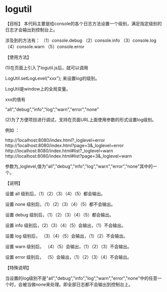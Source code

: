 logutil
======
【目标】
本代码主要是给console的各个日志方法设置一个级别，满足指定级别的日志才会输出到控制台上。

涉及到的方法有： （1）console.debug （2）console.info （3）console.log （4）console.warn （5）console.error

【使用方法】

(1)在页面上引入了logutil.js后，就可以调用

LogUtil.setLogLevel("xxx"); 来设置log的级别。

LogUtil是window上的全局变量。

xxx的值有

"all","debug","info","log","warn","error","none"

(2)为了方便项目进行调试，支持在页面URL上面使用参数的形式设置log级别。

例如 ：

  http://1ocalhost:8080/index.html?_loglevel=error
  http://1ocalhost:8080/index.html?page=3&_loglevel=error
  http://localhost:8080/index.html#list?_loglevel=warn
  http://localhost:8080/index.html#list?page=3&_loglevel=warn

参数为_loglevel,值为"all","debug","info","log","warn","error","none"其中的一个。

【说明】

设置 all 级别后，（1）（2）（3）（4）（5）都会输出。

设置 none 级别后，（1）（2）（3）（4）（5）都不会输出。

设置 debug 级别后，（1）（2）（3）（4）（5）都会输出。

设置 info 级别后，（2）（3）（4）（5）会输出，（1）不会输出。

设置 log 级别后， （3）（4）（5）会输出，（1）（2）不会输出。

设置 warn 级别后， （4）（5）会输出，（1）（2）（3）不会输出。

设置 error 级别后， （5）会输出，（1）（2）（3）（4）不会输出。

【特殊说明】

当设置的log级别不是"all","debug","info","log","warn","error","none"中的任意一个时，会被当做none来处理。即全部日志都不会输出到控制台上。
